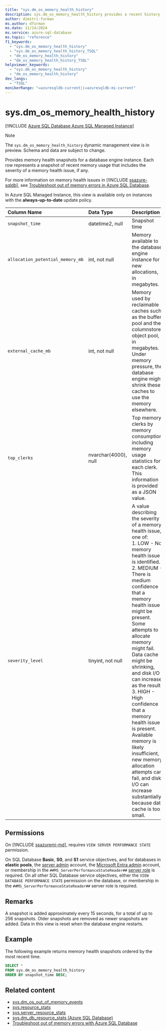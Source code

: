 ```yaml
---
title: "sys.dm_os_memory_health_history"
description: sys.dm_os_memory_health_history provides a recent history of memory usage by the database engine.
author: dimitri-furman
ms.author: dfurman
ms.date: 11/14/2024
ms.service: azure-sql-database
ms.topic: "reference"
f1_keywords:
  - "sys.dm_os_memory_health_history"
  - "sys.dm_os_memory_health_history_TSQL"
  - "dm_os_memory_health_history"
  - "dm_os_memory_health_history_TSQL"
helpviewer_keywords:
  - "sys.dm_os_memory_health_history"
  - "dm_os_memory_health_history"
dev_langs:
  - "TSQL"
monikerRange: "=azuresqldb-current||=azuresqldb-mi-current"
---
```


# sys.dm_os_memory_health_history

[!INCLUDE [Azure SQL Database Azure SQL Managed Instance](../../includes/applies-to-version/asdb-asdbmi.md)]

> [!NOTE]
> The `sys.dm_os_memory_health_history` dynamic management view is in preview. Schema and data are subject to change.

Provides memory health snapshots for a database engine instance. Each row represents a snapshot of recent memory usage that includes the severity of a memory health issue, if any.

For more information on memory health issues in [!INCLUDE [ssazure-sqldb](../../includes/ssazure-sqldb.md)], see [Troubleshoot out of memory errors in Azure SQL Database](/azure/azure-sql/database/troubleshoot-memory-errors-issues).

In Azure SQL Managed Instance, this view is available only on instances with the **always-up-to-date** update policy.

| Column Name | Data Type | Description |
|:--|:--|:--|
| `snapshot_time` | datetime2, null | Snapshot time |
| `allocation_potential_memory_mb` | int, not null | Memory available to the database engine instance for new allocations, in megabytes. |
| `external_cache_mb` | int, not null | Memory used by reclaimable caches such as the buffer pool and the columnstore object pool, in megabytes. Under memory pressure, the database engine might shrink these caches to use the memory elsewhere. |
| `top_clerks` | nvarchar(4000), null | Top memory clerks by memory consumption, including memory usage statistics for each clerk. This information is provided as a JSON value. |
| `severity_level` | tinyint, not null | A value describing the severity of a memory health issue, one of:<br>1. LOW - No memory health issue is identified.<br>2. MEDIUM - There is medium confidence that a memory health issue might be present. Some attempts to allocate memory might fail. Data cache might be shrinking, and disk I/O can increase as the result.<br>3. HIGH - High confidence that a memory health issue is present. Available memory is likely insufficient, new memory allocation attempts can fail, and disk I/O can increase substantially because data cache is too small. |

## Permissions

On [!INCLUDE [ssazuremi-md](../../includes/ssazuremi-md.md)], requires `VIEW SERVER PERFORMANCE STATE` permission.

On SQL Database **Basic**, **S0**, and **S1** service objectives, and for databases in **elastic pools**, the [server admin](/azure/azure-sql/database/logins-create-manage#existing-logins-and-user-accounts-after-creating-a-new-database) account, the [Microsoft Entra admin](/azure/azure-sql/database/authentication-aad-overview#administrator-structure) account, or membership in the `##MS_ServerPerformanceStateReader##` [server role](/azure/azure-sql/database/security-server-roles) is required. On all other SQL Database service objectives, either the `VIEW DATABASE PERFORMANCE STATE` permission on the database, or membership in the `##MS_ServerPerformanceStateReader##` server role is required.

## Remarks

A snapshot is added approximately every 15 seconds, for a total of up to 256 snapshots. Older snapshots are removed as newer snapshots are added. Data in this view is reset when the database engine restarts.

## Example

The following example returns memory health snapshots ordered by the most recent time.

```sql
SELECT *
FROM sys.dm_os_memory_health_history
ORDER BY snapshot_time DESC;
```

## Related content

- [sys.dm_os_out_of_memory_events](../../relational-databases/system-dynamic-management-views/sys-dm-os-out-of-memory-events.md)
- [sys.resource_stats](../../relational-databases/system-catalog-views/sys-resource-stats-azure-sql-database.md)
- [sys.server_resource_stats](../../relational-databases/system-catalog-views/sys-server-resource-stats-azure-sql-database.md)
- [sys.dm_db_resource_stats (Azure SQL Database)](sys-dm-db-resource-stats-azure-sql-database.md?view=azuresqldb-current&preserve-view=true)
- [Troubleshoot out of memory errors with Azure SQL Database](/azure/azure-sql/database/troubleshoot-memory-errors-issues)

